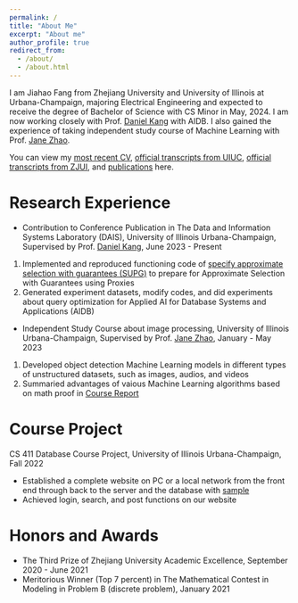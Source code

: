 ```yaml
---
permalink: /
title: "About Me"
excerpt: "About me"
author_profile: true
redirect_from: 
  - /about/
  - /about.html
---
```


I am Jiahao Fang from Zhejiang University and University of Illinois at Urbana-Champaign, majoring Electrical Engineering and expected to receive the degree of Bachelor of Science with CS Minor in May, 2024. I am now working closely with Prof. [Daniel Kang](https://ddkang.github.io/) with AIDB. I also gained the experience of taking independent study course of Machine Learning with Prof. [Jane Zhao](https://zhizhenz.ece.illinois.edu/).

You can view my [most recent CV](https://JiahaoFang77.github.io/files/Jiahao_Fang_CV.pdf), [official transcripts from UIUC](https://JiahaoFang77.github.io/files/Jiahao_Fang_UIUC_Official_Transcript.pdf), [official transcripts from ZJUI](https://JiahaoFang77.github.io/files/Jiahao_Fang_ZJUI_Official_Transcript.pdf), and [publications](https://jiahaofang77.github.io/publications/) here.


Research Experience
======
- Contribution to Conference Publication in The Data and Information Systems Laboratory (DAIS), University of Illinois Urbana-Champaign, Supervised by Prof. [Daniel Kang](https://ddkang.github.io/), June 2023 - Present
1. Implemented and reproduced functioning code of [specify approximate selection with guarantees (SUPG)](https://github.com/JiahaoFang77/supg) to prepare for Approximate Selection with Guarantees using Proxies
2. Generated experiment datasets, modify codes, and did experiments about query optimization for Applied AI for Database Systems and Applications (AIDB)

- Independent Study Course about image processing, University of Illinois Urbana-Champaign, Supervised by Prof. [Jane Zhao](https://zhizhenz.ece.illinois.edu/), January - May 2023
1. Developed object detection Machine Learning models in different types of unstructured datasets, such as images, audios, and videos
2. Summaried advantages of vaious Machine Learning algorithms based on math proof in [Course Report](https://github.com/JiahaoFang77/397_23_Spring)


Course Project
======
CS 411 Database Course Project, University of Illinois Urbana-Champaign, Fall 2022
- Established a complete website on PC or a local network from the front end through back to the server and the database with [sample](https://github.com/JiahaoFang77/Datasystem_project)
- Achieved login, search, and post functions on our website


Honors and Awards
======
- The Third Prize of Zhejiang University Academic Excellence, September 2020 - June 2021
- Meritorious Winner (Top 7 percent) in The Mathematical Contest in Modeling in Problem B (discrete problem), January 2021

